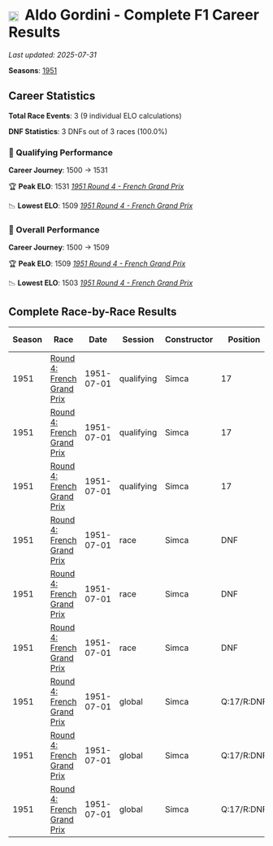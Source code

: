 # <img src="https://upload.wikimedia.org/wikipedia/commons/c/c3/Flag_of_France.svg" alt="France" width="20" height="auto" style="vertical-align: middle; margin-right: 5px;" onerror="this.outerHTML='🇫🇷'; this.style.marginRight='5px';"/> Aldo Gordini - Complete F1 Career Results

*Last updated: 2025-07-31*

**Seasons**: [1951](../seasons/1951-season-report)

## Career Statistics

**Total Race Events**: 3 (9 individual ELO calculations)

**DNF Statistics**: 3 DNFs out of 3 races (100.0%)

### 🏁 Qualifying Performance
**Career Journey**: 1500 → 1531

🏆 **Peak ELO**: 1531
   *[1951 Round 4 - French Grand Prix](../seasons/1951-season-report#round-4-french-grand-prix)*

📉 **Lowest ELO**: 1509
   *[1951 Round 4 - French Grand Prix](../seasons/1951-season-report#round-4-french-grand-prix)*

### 🌟 Overall Performance
**Career Journey**: 1500 → 1509

🏆 **Peak ELO**: 1509
   *[1951 Round 4 - French Grand Prix](../seasons/1951-season-report#round-4-french-grand-prix)*

📉 **Lowest ELO**: 1503
   *[1951 Round 4 - French Grand Prix](../seasons/1951-season-report#round-4-french-grand-prix)*


## Complete Race-by-Race Results

| Season | Race | Date | Session | Constructor | Position | Starting ELO | ELO Change | Final ELO | Teammate |
|--------|------|------|---------|-------------|----------|--------------|------------|-----------|----------|
| 1951 | [Round 4: French Grand Prix](../seasons/1951-season-report#round-4-french-grand-prix) | 1951-07-01 | qualifying | Simca | 17 | 1500 | +9 | 1509 | [<img src="https://upload.wikimedia.org/wikipedia/commons/c/c3/Flag_of_France.svg" alt="France" width="20" height="auto" style="vertical-align: middle; margin-right: 5px;" onerror="this.outerHTML='🇫🇷'; this.style.marginRight='5px';"/> Maurice Trintignant](maurice-trintignant) |
| 1951 | [Round 4: French Grand Prix](../seasons/1951-season-report#round-4-french-grand-prix) | 1951-07-01 | qualifying | Simca | 17 | 1509 | +10 | 1519 | [<img src="https://upload.wikimedia.org/wikipedia/commons/c/c3/Flag_of_France.svg" alt="France" width="20" height="auto" style="vertical-align: middle; margin-right: 5px;" onerror="this.outerHTML='🇫🇷'; this.style.marginRight='5px';"/> André Simon](andr-simon) |
| 1951 | [Round 4: French Grand Prix](../seasons/1951-season-report#round-4-french-grand-prix) | 1951-07-01 | qualifying | Simca | 17 | 1519 | +12 | 1531 | [<img src="https://upload.wikimedia.org/wikipedia/commons/c/c3/Flag_of_France.svg" alt="France" width="20" height="auto" style="vertical-align: middle; margin-right: 5px;" onerror="this.outerHTML='🇫🇷'; this.style.marginRight='5px';"/> Robert Manzon](robert-manzon) |
| 1951 | [Round 4: French Grand Prix](../seasons/1951-season-report#round-4-french-grand-prix) | 1951-07-01 | race | Simca | DNF | 1500 | N/A | 1500 | [<img src="https://upload.wikimedia.org/wikipedia/commons/c/c3/Flag_of_France.svg" alt="France" width="20" height="auto" style="vertical-align: middle; margin-right: 5px;" onerror="this.outerHTML='🇫🇷'; this.style.marginRight='5px';"/> Maurice Trintignant](maurice-trintignant) |
| 1951 | [Round 4: French Grand Prix](../seasons/1951-season-report#round-4-french-grand-prix) | 1951-07-01 | race | Simca | DNF | 1500 | N/A | 1500 | [<img src="https://upload.wikimedia.org/wikipedia/commons/c/c3/Flag_of_France.svg" alt="France" width="20" height="auto" style="vertical-align: middle; margin-right: 5px;" onerror="this.outerHTML='🇫🇷'; this.style.marginRight='5px';"/> André Simon](andr-simon) |
| 1951 | [Round 4: French Grand Prix](../seasons/1951-season-report#round-4-french-grand-prix) | 1951-07-01 | race | Simca | DNF | 1500 | N/A | 1500 | [<img src="https://upload.wikimedia.org/wikipedia/commons/c/c3/Flag_of_France.svg" alt="France" width="20" height="auto" style="vertical-align: middle; margin-right: 5px;" onerror="this.outerHTML='🇫🇷'; this.style.marginRight='5px';"/> Robert Manzon](robert-manzon) |
| 1951 | [Round 4: French Grand Prix](../seasons/1951-season-report#round-4-french-grand-prix) | 1951-07-01 | global | Simca | Q:17/R:DNF | 1500 | +3 | 1503 | [<img src="https://upload.wikimedia.org/wikipedia/commons/c/c3/Flag_of_France.svg" alt="France" width="20" height="auto" style="vertical-align: middle; margin-right: 5px;" onerror="this.outerHTML='🇫🇷'; this.style.marginRight='5px';"/> Maurice Trintignant](maurice-trintignant) |
| 1951 | [Round 4: French Grand Prix](../seasons/1951-season-report#round-4-french-grand-prix) | 1951-07-01 | global | Simca | Q:17/R:DNF | 1503 | +3 | 1506 | [<img src="https://upload.wikimedia.org/wikipedia/commons/c/c3/Flag_of_France.svg" alt="France" width="20" height="auto" style="vertical-align: middle; margin-right: 5px;" onerror="this.outerHTML='🇫🇷'; this.style.marginRight='5px';"/> André Simon](andr-simon) |
| 1951 | [Round 4: French Grand Prix](../seasons/1951-season-report#round-4-french-grand-prix) | 1951-07-01 | global | Simca | Q:17/R:DNF | 1506 | +4 | 1509 | [<img src="https://upload.wikimedia.org/wikipedia/commons/c/c3/Flag_of_France.svg" alt="France" width="20" height="auto" style="vertical-align: middle; margin-right: 5px;" onerror="this.outerHTML='🇫🇷'; this.style.marginRight='5px';"/> Robert Manzon](robert-manzon) |
